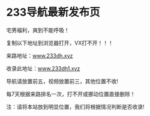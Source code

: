 # 233导航最新发布页

宅男福利，爽到不能呼吸！

复制以下地址到浏览器打开，VX打不开！！！

来路地址：www.233dh.xyz

收录此地址：www.233dh1.xyz

导航请放置前五，视频放置前三，其他位置不收!

每7天根据来路排名一次，打不开或挪动位置直接删除！

注：请将本站放到明显位置，我们将根据情况判断是否收录!
